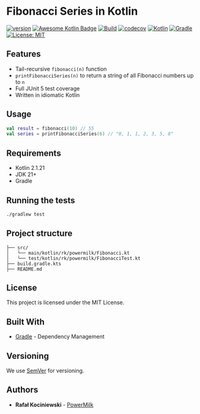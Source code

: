 # Fibonacci Series in Kotlin

[![version](https://img.shields.io/badge/version-1.1.6-yellow.svg)](https://semver.org)
[![Awesome Kotlin Badge](https://kotlin.link/awesome-kotlin.svg)](https://github.com/KotlinBy/awesome-kotlin)
[![Build](https://github.com/rkociniewski/fibonacci/actions/workflows/main.yml/badge.svg)](https://github.com/rkociniewski/fibonacci/actions/workflows/main.yml)
[![codecov](https://codecov.io/gh/rkociniewski/fibonacci/branch/main/graph/badge.svg)](https://codecov.io/gh/rkociniewski/fibonacci)
[![Kotlin](https://img.shields.io/badge/Kotlin-2.2.20-blueviolet?logo=kotlin)](https://kotlinlang.org/)
[![Gradle](https://img.shields.io/badge/Gradle-9.10-blue?logo=gradle)](https://gradle.org/)
[![License: MIT](https://img.shields.io/badge/License-MIT-greem.svg)](https://opensource.org/licenses/MIT)

## Features

- Tail-recursive `fibonacci(n)` function
- `printFibonacciSeries(n)` to return a string of all Fibonacci numbers up to `n`
- Full JUnit 5 test coverage
- Written in idiomatic Kotlin

## Usage

```kotlin
val result = fibonacci(10) // 55
val series = printFibonacciSeries(6) // "0, 1, 1, 2, 3, 5, 8"
````

## Requirements

* Kotlin 2.1.21
* JDK 21+
* Gradle

## Running the tests

```bash
./gradlew test
```

## Project structure

```
├── src/
│   └── main/kotlin/rk/powermilk/Fibonacci.kt
│   └── test/kotlin/rk/powermilk/FibonacciTest.kt
├── build.gradle.kts
├── README.md
```

## License

This project is licensed under the MIT License.

## Built With

* [Gradle](https://gradle.org/) - Dependency Management

## Versioning

We use [SemVer](http://semver.org/) for versioning.

## Authors

* **Rafał Kociniewski** - [PowerMilk](https://github.com/rkociniewski)

